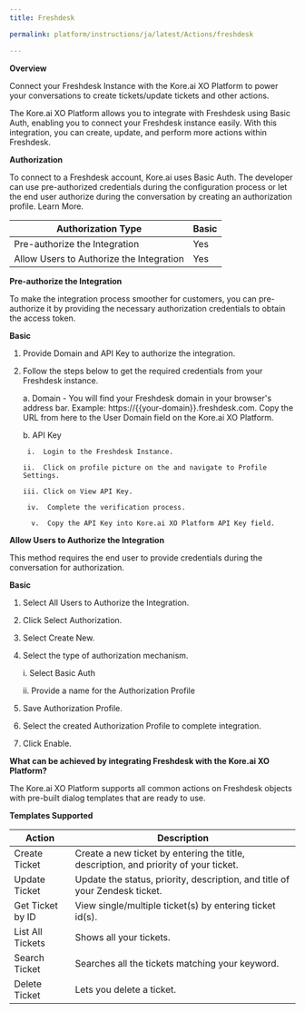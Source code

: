```yaml
---
title: Freshdesk

permalink: platform/instructions/ja/latest/Actions/freshdesk

---
```


<base target="_blank">
<container>

**Overview**

Connect your Freshdesk Instance with the Kore.ai XO Platform to power your conversations to create tickets/update tickets and other actions.

The Kore.ai XO Platform allows you to integrate with Freshdesk using Basic Auth, enabling you to connect your Freshdesk instance easily. With this integration, you can create, update, and perform more actions within Freshdesk.

</container>

<container>

**Authorization**
 
To connect to a Freshdesk account, Kore.ai uses Basic Auth. The developer can use pre-authorized credentials during the configuration process or let the end user authorize during the conversation by creating an authorization profile. Learn More.
 
 
 |Authorization Type                      | Basic |
 |----------------------------------------|-------|
 |Pre-authorize the Integration           |  Yes  |
 |Allow Users to Authorize the Integration|  Yes  |


**Pre-authorize the Integration**
 
 To make the integration process smoother for customers, you can pre-authorize it by providing the necessary authorization credentials to obtain the access token.

**Basic**
 
1. Provide Domain and API Key to authorize the integration.  
2. Follow the steps below to get the required credentials from your Freshdesk instance.
 
   a. Domain - You will find your Freshdesk domain in your browser's address bar. Example: https://{{your-domain}}.freshdesk.com. Copy the URL from here to the User                Domain field on the Kore.ai XO Platform.
  
   b.  API Key
 
        i.  Login to the Freshdesk Instance.
      
       ii.  Click on profile picture on the and navigate to Profile Settings.
   
       iii. Click on View API Key.
   
        iv.  Complete the verification process.
  
         v.  Copy the API Key into Kore.ai XO Platform API Key field.

 
**Allow Users to Authorize the Integration**
 
This method requires the end user to provide credentials during the conversation for authorization.
 
**Basic**
 
1. Select All Users to Authorize the Integration.
2. Click Select Authorization.
3. Select Create New.
4. Select the type of authorization mechanism. 
 
   i. Select Basic Auth
 
   ii. Provide a name for the Authorization Profile
 
5. Save Authorization Profile.
 
6. Select the created Authorization Profile to complete integration.
 
7. Click Enable.

 
</container>
 
<container>

**What can be achieved by integrating Freshdesk with the Kore.ai XO Platform?**
 
 The Kore.ai XO Platform supports all common actions on Freshdesk objects with pre-built dialog templates that are ready to use.
 
**Templates Supported**

| Action           | Description            |
|------------------|------------------------|
|Create Ticket     |Create a new ticket by entering the title, description, and priority of your ticket.|
|Update Ticket     |Update the status, priority, description, and title of your Zendesk ticket.|
|Get Ticket by ID |View single/multiple ticket(s) by entering ticket id(s).|
|List All Tickets  |Shows all your tickets.|
|Search Ticket     |Searches all the tickets matching your keyword.|
|Delete Ticket     |Lets you delete a ticket.|

</container>

